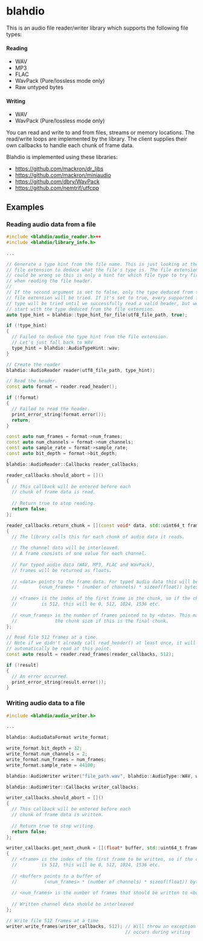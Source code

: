 # blahdio

This is an audio file reader/writer library which supports the following file types:

#### Reading
- WAV
- MP3
- FLAC
- WavPack (Pure/lossless mode only)
- Raw untyped bytes

#### Writing
- WAV
- WavPack (Pure/lossless mode only)

You can read and write to and from files, streams or memory locations.
The read/write loops are implemented by the library. The client supplies their own callbacks to handle each chunk of frame data.

Blahdio is implemented using these libraries:
- https://github.com/mackron/dr_libs
- https://github.com/mackron/miniaudio
- https://github.com/dbry/WavPack
- https://github.com/nemtrif/utfcpp

## Examples

### Reading audio data from a file

```c++
#include <blahdio/audio_reader.h>++
#include <blahdio/library_info.h>

...

// Generate a type hint from the file name. This is just looking at the
// file extension to deduce what the file's type is. The file extension
// could be wrong so this is only a hint for which file type to try first
// when reading the file header.
// 
// If the second argument is set to false, only the type deduced from the
// file extension will be tried. If it's set to true, every supported file
// type will be tried until we successfully read a valid header, but we will
// start with the type deduced from the file extension.
auto type_hint = blahdio::type_hint_for_file(utf8_file_path, true);

if (!type_hint)
{
  // Failed to deduce the type hint from the file extension.
  // Let's just fall back to WAV
  type_hint = blahdio::AudioTypeHint::wav;
}

// Create the reader
blahdio::AudioReader reader(utf8_file_path, type_hint);

// Read the header. 
const auto format = reader.read_header();

if (!format)
{
  // Failed to read the header.
  print_error_string(format.error());
  return;
}

const auto num_frames = format->num_frames;
const auto num_channels = format->num_channels;
const auto sample_rate = format->sample_rate;
const auto bit_depth = format->bit_depth;

blahdio::AudioReader::Callbacks reader_callbacks;

reader_callbacks.should_abort = []()
{
  // This callback will be entered before each
  // chunk of frame data is read.
  
  // Return true to stop reading.
  return false;
};

reader_callbacks.return_chunk = [](const void* data, std::uint64_t frame, std::uint32_t num_frames)
{
  // The library calls this for each chunk of audio data it reads.
  
  // The channel data will be interleaved.
  // A frame consists of one value for each channel.
  
  // For typed audio data (WAV, MP3, FLAC and WavPack),
  // frames will be returned as floats.
  
  // <data> points to the frame data. For typed audio data this will be
  //        (<num_frames> * (number of channels) * sizeof(float)) bytes of data
  
  // <frame> is the index of the first frame in the chunk, so if the chunk size
  //         is 512, this will be 0, 512, 1024, 1536 etc.
  
  // <num_frames> is the number of frames pointed to by <data>. This may be less than
  //              the chunk size if this is the final chunk.
};

// Read file 512 frames at a time.
// Note if we didn't already call read_header() at least once, it will
// automatically be read at this point.
const auto result = reader.read_frames(reader_callbacks, 512);

if (!result)
{
  // An error occurred.
  print_error_string(result.error());
}

```

### Writing audio data to a file

```c++
#include <blahdio/audio_writer.h>

...

blahdio::AudioDataFormat write_format;

write_format.bit_depth = 32;
write_format.num_channels = 2;
write_format.num_frames = num_frames;
write_format.sample_rate = 44100;

blahdio::AudioWriter writer("file_path.wav", blahdio::AudioType::WAV, write_format);

blahdio::AudioWriter::Callbacks writer_callbacks;

writer_callbacks.should_abort = []()
{
  // This callback will be entered before each
  // chunk of frame data is written.
  
  // Return true to stop writing.
  return false;
};

writer_callbacks.get_next_chunk = [](float* buffer, std::uint64_t frame, std::uint32_t num_frames)
{
  // <frame> is the index of the first frame to be written, so if the chunk size
  //         is 512, this will be 0, 512, 1024, 1536 etc.
  
  // <buffer> points to a buffer of
  //          (<num_frames> * (number of channels) * sizeof(float)) bytes
  
  // <num_frames> is the number of frames that should be written to <buffer>
  
  // Written channel data should be interleaved
};

// Write file 512 frames at a time
writer.write_frames(writer_callbacks, 512); // Will throw an exception if an error
                                            // occurs during writing
```
